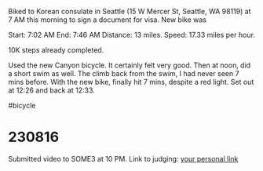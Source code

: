 Biked to Korean consulate in Seattle (15 W Mercer St, Seattle, WA 98119) at 7 AM this morning to sign a document for visa. New bike was

Start: 7:02 AM
End: 7:46 AM
Distance: 13 miles.
Speed: 17.33 miles per hour.

10K steps already completed.

Used the new Canyon bicycle. It certainly felt very good.
Then at noon, did a short swim as well. 
The climb back from the swim, I had never seen 7 mins before. With the new bike, finally hit 7 mins, despite a red light. Set out at 12:26 and back at 12:33.

#bicycle 

# 230816
Submitted video to SOME3 at 10 PM. Link to judging: [your personal link](https://some.3b1b.co/vote/f0ad6708-de88-40fd-bef1-ff2ebc5f502c)
